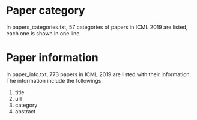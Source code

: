 # Paper category
In papers_categories.txt, 57 categories of papers in ICML 2019 are listed, each one is shown in one line.

# Paper information
In paper_info.txt, 773 papers in ICML 2019 are listed with their information. The information include the followings:
1. title
2. url
3. category
4. abstract

